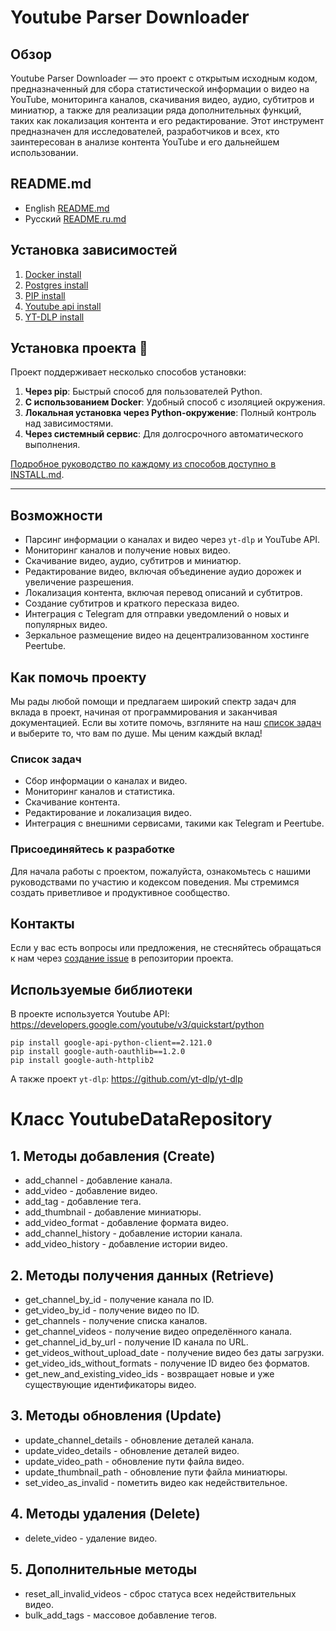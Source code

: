 # Youtube Parser Downloader

## Обзор
Youtube Parser Downloader — это проект с открытым исходным кодом, предназначенный для сбора статистической информации о видео на YouTube, мониторинга каналов, скачивания видео, аудио, субтитров и миниатюр, а также для реализации ряда дополнительных функций, таких как локализация контента и его редактирование. Этот инструмент предназначен для исследователей, разработчиков и всех, кто заинтересован в анализе контента YouTube и его дальнейшем использовании.

## README.md
- English [README.md](README.md)
- Русский [README.ru.md](README.ru.md)

## Установка зависимостей

1. [Docker install](docs/docker_install.md)
2. [Postgres install](docs/postgres_install.md)
3. [PIP install](docs/pip_install.md)
4. [Youtube api install](docs/yt_api_install.md)
5. [YT-DLP install](docs/yt-dlp_install.md)

## Установка проекта 🚀

Проект поддерживает несколько способов установки:

1. **Через pip**: Быстрый способ для пользователей Python.
2. **С использованием Docker**: Удобный способ с изоляцией окружения.
3. **Локальная установка через Python-окружение**: Полный контроль над зависимостями.
4. **Через системный сервис**: Для долгосрочного автоматического выполнения.

[Подробное руководство по каждому из способов доступно в INSTALL.md](docs/INSTALL.md).

---

## Возможности
- Парсинг информации о каналах и видео через `yt-dlp` и YouTube API.
- Мониторинг каналов и получение новых видео.
- Скачивание видео, аудио, субтитров и миниатюр.
- Редактирование видео, включая объединение аудио дорожек и увеличение разрешения.
- Локализация контента, включая перевод описаний и субтитров.
- Создание субтитров и краткого пересказа видео.
- Интеграция с Telegram для отправки уведомлений о новых и популярных видео.
- Зеркальное размещение видео на децентрализованном хостинге Peertube.

## Как помочь проекту
Мы рады любой помощи и предлагаем широкий спектр задач для вклада в проект, начиная от программирования и заканчивая документацией. Если вы хотите помочь, взгляните на наш [список задач](https://github.com/mithmith/peer_node_downloader/blob/main/TODO.md) и выберите то, что вам по душе. Мы ценим каждый вклад!

### Список задач
- Сбор информации о каналах и видео.
- Мониторинг каналов и статистика.
- Скачивание контента.
- Редактирование и локализация видео.
- Интеграция с внешними сервисами, такими как Telegram и Peertube.

### Присоединяйтесь к разработке
Для начала работы с проектом, пожалуйста, ознакомьтесь с нашими руководствами по участию и кодексом поведения. Мы стремимся создать приветливое и продуктивное сообщество.

## Контакты
Если у вас есть вопросы или предложения, не стесняйтесь обращаться к нам через [создание issue](https://github.com/mithmith/peer_node_downloader/issues) в репозитории проекта.

## Используемые библиотеки
В проекте используется Youtube API:
https://developers.google.com/youtube/v3/quickstart/python

```
pip install google-api-python-client==2.121.0
pip install google-auth-oauthlib==1.2.0
pip install google-auth-httplib2
```
А также проект `yt-dlp`:
https://github.com/yt-dlp/yt-dlp


# Класс YoutubeDataRepository

## 1. Методы добавления (Create)
- add_channel - добавление канала.
- add_video - добавление видео.
- add_tag - добавление тега.
- add_thumbnail - добавление миниатюры.
- add_video_format - добавление формата видео.
- add_channel_history - добавление истории канала.
- add_video_history - добавление истории видео.

## 2. Методы получения данных (Retrieve)
- get_channel_by_id - получение канала по ID.
- get_video_by_id - получение видео по ID.
- get_channels - получение списка каналов.
- get_channel_videos - получение видео определённого канала.
- get_channel_id_by_url - получение ID канала по URL.
- get_videos_without_upload_date - получение видео без даты загрузки.
- get_video_ids_without_formats - получение ID видео без форматов.
- get_new_and_existing_video_ids - возвращает новые и уже существующие идентификаторы видео.

## 3. Методы обновления (Update)
- update_channel_details - обновление деталей канала.
- update_video_details - обновление деталей видео.
- update_video_path - обновление пути файла видео.
- update_thumbnail_path - обновление пути файла миниатюры.
- set_video_as_invalid - пометить видео как недействительное.

## 4. Методы удаления (Delete)
- delete_video - удаление видео.

## 5. Дополнительные методы
- reset_all_invalid_videos - сброс статуса всех недействительных видео.
- bulk_add_tags - массовое добавление тегов.
